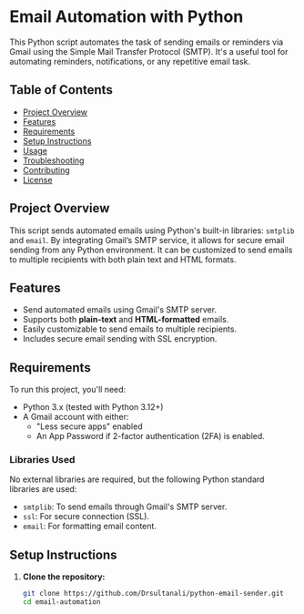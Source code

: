 # Email Automation with Python

This Python script automates the task of sending emails or reminders via Gmail using the Simple Mail Transfer Protocol (SMTP). It's a useful tool for automating reminders, notifications, or any repetitive email task.

## Table of Contents
- [Project Overview](#project-overview)
- [Features](#features)
- [Requirements](#requirements)
- [Setup Instructions](#setup-instructions)
- [Usage](#usage)
- [Troubleshooting](#troubleshooting)
- [Contributing](#contributing)
- [License](#license)

## Project Overview
This script sends automated emails using Python's built-in libraries: `smtplib` and `email`. By integrating Gmail’s SMTP service, it allows for secure email sending from any Python environment. It can be customized to send emails to multiple recipients with both plain text and HTML formats.

## Features
- Send automated emails using Gmail's SMTP server.
- Supports both **plain-text** and **HTML-formatted** emails.
- Easily customizable to send emails to multiple recipients.
- Includes secure email sending with SSL encryption.

## Requirements
To run this project, you'll need:
- Python 3.x (tested with Python 3.12+)
- A Gmail account with either:
  - "Less secure apps" enabled
  - An App Password if 2-factor authentication (2FA) is enabled.

### Libraries Used
No external libraries are required, but the following Python standard libraries are used:
- `smtplib`: To send emails through Gmail's SMTP server.
- `ssl`: For secure connection (SSL).
- `email`: For formatting email content.

## Setup Instructions

1. **Clone the repository:**
   ```bash
   git clone https://github.com/Drsultanali/python-email-sender.git
   cd email-automation
